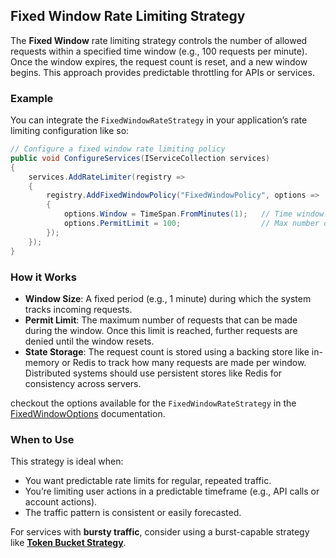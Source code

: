 ## Fixed Window Rate Limiting Strategy

The **Fixed Window** rate limiting strategy controls the number of allowed requests within a specified time window (e.g., 100 requests per minute). Once the window expires, the request count is reset, and a new window begins. This approach provides predictable throttling for APIs or services.

### Example

You can integrate the `FixedWindowRateStrategy` in your application’s rate limiting configuration like so:

```csharp
// Configure a fixed window rate limiting policy
public void ConfigureServices(IServiceCollection services)
{
    services.AddRateLimiter(registry =>
    {
        registry.AddFixedWindowPolicy("FixedWindowPolicy", options =>
        {
            options.Window = TimeSpan.FromMinutes(1);   // Time window for rate limiting
            options.PermitLimit = 100;                  // Max number of requests allowed in the window
        });
    });
}
```

### How it Works

- **Window Size**: A fixed period (e.g., 1 minute) during which the system tracks incoming requests.
- **Permit Limit**: The maximum number of requests that can be made during the window. Once this limit is reached, further requests are denied until the window resets.
- **State Storage**: The request count is stored using a backing store like in-memory or Redis to track how many requests are made per window. Distributed systems should use persistent stores like Redis for consistency across servers.

checkout the options available for the `FixedWindowRateStrategy` in the [FixedWindowOptions](FixedWindowOptions.md) documentation.
### When to Use

This strategy is ideal when:
- You want predictable rate limits for regular, repeated traffic.
- You’re limiting user actions in a predictable timeframe (e.g., API calls or account actions).
- The traffic pattern is consistent or easily forecasted.

For services with **bursty traffic**, consider using a burst-capable strategy like **[Token Bucket Strategy](TokenBucketRateStrategy.md)**.
